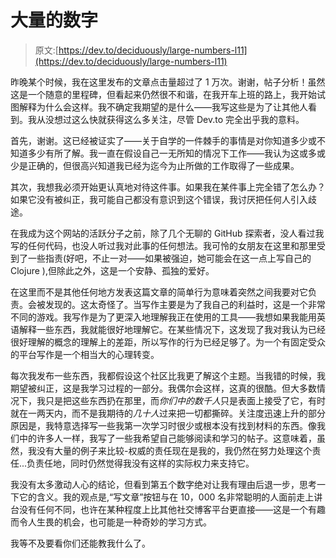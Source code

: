 # 大量的数字

> 原文:[https://dev.to/deciduously/large-numbers-l11](https://dev.to/deciduously/large-numbers-l11)

昨晚某个时候，我在这里发布的文章点击量超过了 1 万次。谢谢，帖子分析！虽然这是一个随意的里程碑，但看起来仍然很不和谐，在我开车上班的路上，我开始试图解释为什么会这样。我不确定我期望的是什么——我写这些是为了让其他人看到。我从没想过这么快就获得这么多关注，尽管 Dev.to 完全出乎我的意料。

首先，谢谢。这已经被证实了——关于自学的一件棘手的事情是对你知道多少或不知道多少有所了解。我一直在假设自己一无所知的情况下工作——我认为这或多或少是正确的，但很高兴知道我已经为迄今为止所做的工作取得了一些成果。

其次，我想我必须开始更认真地对待这件事。如果我在某件事上完全错了怎么办？如果它没有被纠正，我可能自己都没有意识到这个错误，我讨厌把任何人引入歧途。

在我成为这个网站的活跃分子之前，除了几个无聊的 GitHub 探索者，没人看过我写的任何代码，也没人听过我对此事的任何想法。我可怜的女朋友在这里和那里受到了一些指责(好吧，不止一对——如果被强迫，她可能会在这一点上写自己的 Clojure ),但除此之外，这是一个安静、孤独的爱好。

在这里而不是其他任何地方发表这篇文章的简单行为意味着突然之间我要对它负责。会被发现的。这太奇怪了。当写作主要是为了我自己的利益时，这是一个非常不同的游戏。我写作是为了更深入地理解我正在使用的工具——我想如果我能用英语解释一些东西，我就能很好地理解它。在某些情况下，这发现了我对我认为已经很好理解的概念的理解上的差距，所以写作的行为已经足够了。为一个有固定受众的平台写作是一个相当大的心理转变。

每次我发布一些东西，我都假设这个社区比我更了解这个主题。当我错的时候，我期望被纠正，这是我学习过程的一部分。我偶尔会这样，这真的很酷。但大多数情况下，我只是把这些东西扔在那里，而*你们中的数千人*只是表面上接受了它，有时就在一两天内，而不是我期待的*几十人*过来把一切都撕碎。关注度迅速上升的部分原因是，我特意选择写一些我第一次学习时很少或根本没有找到材料的东西。像我们中的许多人一样，我写了一些我希望自己能够阅读和学习的帖子。这意味着，虽然，我没有大量的例子来比较-权威的责任现在是我的，我仍然在努力处理这个责任...负责任地，同时仍然觉得我没有这样的实际权力来支持它。

我没有太多激动人心的结论，但看到第五个数字绝对让我有理由后退一步，思考一下它的含义。我的观点是,“写文章”按钮与在 10，000 名非常聪明的人面前走上讲台没有任何不同，也许在某种程度上比其他社交博客平台更直接——这是一个有趣而令人生畏的机会，也可能是一种奇妙的学习方式。

我等不及要看你们还能教我什么了。